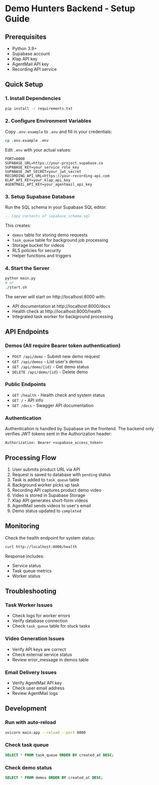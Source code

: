 # Demo Hunters Backend - Setup Guide

## Prerequisites
- Python 3.9+
- Supabase account
- Klap API key
- AgentMail API key
- Recording API service

## Quick Setup

### 1. Install Dependencies
```bash
pip install -r requirements.txt
```

### 2. Configure Environment Variables
Copy `.env.example` to `.env` and fill in your credentials:
```bash
cp .env.example .env
```

Edit `.env` with your actual values:
```env
PORT=8000
SUPABASE_URL=https://your-project.supabase.co
SUPABASE_KEY=your_service_role_key
SUPABASE_JWT_SECRET=your_jwt_secret
RECORDING_API_URL=https://your-recording-api.com
KLAP_API_KEY=your_klap_api_key
AGENTMAIL_API_KEY=your_agentmail_api_key
```

### 3. Setup Supabase Database

Run the SQL schema in your Supabase SQL editor:
```sql
-- Copy contents of supabase_schema.sql
```

This creates:
- `demos` table for storing demo requests
- `task_queue` table for background job processing
- Storage bucket for videos
- RLS policies for security
- Helper functions and triggers

### 4. Start the Server
```bash
python main.py
# or
./start.sh
```

The server will start on http://localhost:8000 with:
- API documentation at http://localhost:8000/docs
- Health check at http://localhost:8000/health
- Integrated task worker for background processing

## API Endpoints

### Demos (All require Bearer token authentication)
- `POST /api/demo` - Submit new demo request
- `GET /api/demos` - List user's demos
- `GET /api/demo/{id}` - Get demo status
- `DELETE /api/demo/{id}` - Delete demo

### Public Endpoints
- `GET /health` - Health check and system status
- `GET /` - API info
- `GET /docs` - Swagger API documentation

### Authentication
Authentication is handled by Supabase on the frontend. The backend only verifies JWT tokens sent in the Authorization header:
```
Authorization: Bearer <supabase_access_token>
```

## Processing Flow

1. User submits product URL via API
2. Request is saved to database with `pending` status
3. Task is added to `task_queue` table
4. Background worker picks up task
5. Recording API captures product demo video
6. Video is stored in Supabase Storage
7. Klap API generates short-form videos
8. AgentMail sends videos to user's email
9. Demo status updated to `completed`

## Monitoring

Check the health endpoint for system status:
```bash
curl http://localhost:8000/health
```

Response includes:
- Service status
- Task queue metrics
- Worker status

## Troubleshooting

### Task Worker Issues
- Check logs for worker errors
- Verify database connection
- Check `task_queue` table for stuck tasks

### Video Generation Issues
- Verify API keys are correct
- Check external service status
- Review error_message in demos table

### Email Delivery Issues
- Verify AgentMail API key
- Check user email address
- Review AgentMail logs

## Development

### Run with auto-reload
```bash
uvicorn main:app --reload --port 8000
```

### Check task queue
```sql
SELECT * FROM task_queue ORDER BY created_at DESC;
```

### Check demo status
```sql
SELECT * FROM demos ORDER BY created_at DESC;
```